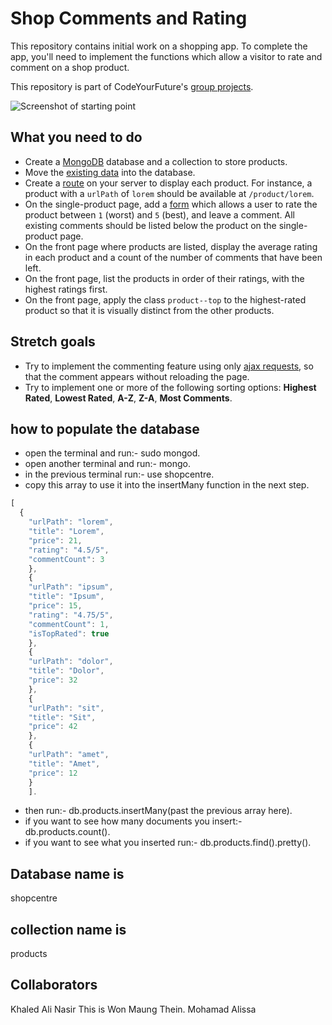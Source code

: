
# Shop Comments and Rating

This repository contains initial work on a shopping app. To complete the app, you'll need to implement the functions which allow a visitor to rate and comment on a shop product.

This repository is part of CodeYourFuture's [group projects](https://github.com/CodeYourFuture/group-projects).

![Screenshot of starting point](screenshot.png)

## What you need to do

- Create a [MongoDB](https://www.mongodb.com/) database and a collection to store products.
- Move the [existing data](data) into the database.
- Create a [route](https://expressjs.com/en/guide/routing.html) on your server to display each product. For instance, a product with a `urlPath` of `lorem` should be available at `/product/lorem`.
- On the single-product page, add a [form](http://marksheet.io/html-forms.html) which allows a user to rate the product between `1` (worst) and `5` (best), and leave a comment. All existing comments should be listed below the product on the single-product page.
- On the front page where products are listed, display the average rating in each product and a count of the number of comments that have been left.
- On the front page, list the products in order of their ratings, with the highest ratings first.
- On the front page, apply the class `product--top` to the highest-rated product so that it is visually distinct from the other products.

## Stretch goals

- Try to implement the commenting feature using only [ajax requests](https://developer.mozilla.org/en-US/docs/AJAX/Getting_Started), so that the comment appears without reloading the page.
- Try to implement one or more of the following sorting options: **Highest Rated**, **Lowest Rated**, **A-Z**, **Z-A**, **Most Comments**.

## how to populate the database

- open the terminal and run:- sudo mongod.
- open another terminal and run:- mongo.
- in the previous terminal run:- use shopcentre.
- copy this array to use it into the insertMany function in the next step.
```javascript
[
  {
    "urlPath": "lorem",
    "title": "Lorem",
    "price": 21,
    "rating": "4.5/5",
    "commentCount": 3
    },
    {
    "urlPath": "ipsum",
    "title": "Ipsum",
    "price": 15,
    "rating": "4.75/5",
    "commentCount": 1,
    "isTopRated": true
    },
    {
    "urlPath": "dolor",
    "title": "Dolor",
    "price": 32
    },
    {
    "urlPath": "sit",
    "title": "Sit",
    "price": 42
    },
    {
    "urlPath": "amet",
    "title": "Amet",
    "price": 12
    }
    ].
```
- then run:- db.products.insertMany(past the previous array here).
- if you want to see how many documents you insert:- db.products.count().
- if you want to see what you inserted run:- db.products.find().pretty().

## Database name is 
shopcentre

## collection name is 
products

## Collaborators
Khaled Ali
Nasir
This is Won Maung Thein.
Mohamad Alissa
